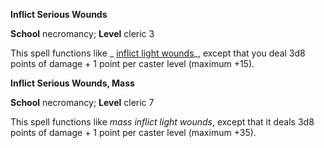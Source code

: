  **Inflict Serious Wounds**

**School** necromancy; **Level** cleric 3

This spell functions like _ [inflict light wounds](inflictLightWounds#_inflict-light-wounds)_, except that you deal 3d8 points of damage + 1 point per caster level (maximum +15).

**Inflict Serious Wounds, Mass**

**School** necromancy; **Level** cleric 7

This spell functions like _mass inflict light wounds_, except that it deals 3d8 points of damage + 1 point per caster level (maximum +35).

